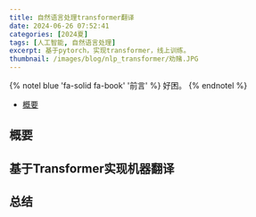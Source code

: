 ```yaml
---
title: 自然语言处理transformer翻译
date: 2024-06-26 07:52:41
categories: [2024夏]
tags: [人工智能, 自然语言处理]
excerpt: 基于pytorch，实现transformer，线上训练。
thumbnail: /images/blog/nlp_transformer/劝赌.JPG
---
```


{% notel blue 'fa-solid fa-book' '前言' %}
好困。
{% endnotel %}

- [概要](#概要)

## 概要

## 基于Transformer实现机器翻译

## 总结
